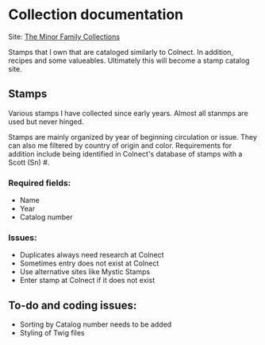 # Collection documentation

Site: [The Minor Family Collections](https://www.theminor.family)

Stamps that I own that are cataloged similarly to Colnect. In addition, recipes and some valueables. Ultimately this will become a stamp catalog site.


## Stamps

Various stamps I have collected since early years. Almost all stanmps are used but never hinged. 

Stamps are mainly organized by year of beginning circulation or issue. They can also me filtered by country of origin and color. Requirements for addition include being identified in Colnect's database of stamps with a Scott (Sn) #. 

### Required fields:
- Name
- Year
- Catalog number

### Issues:
- Duplicates always need research at Colnect
- Sometimes entry does not exist at Colnect
- Use alternative sites like Mystic Stamps
- Enter stamp at Colnect if it does not exist

## To-do and coding issues:
- Sorting by Catalog number needs to be added
- Styling of Twig files
